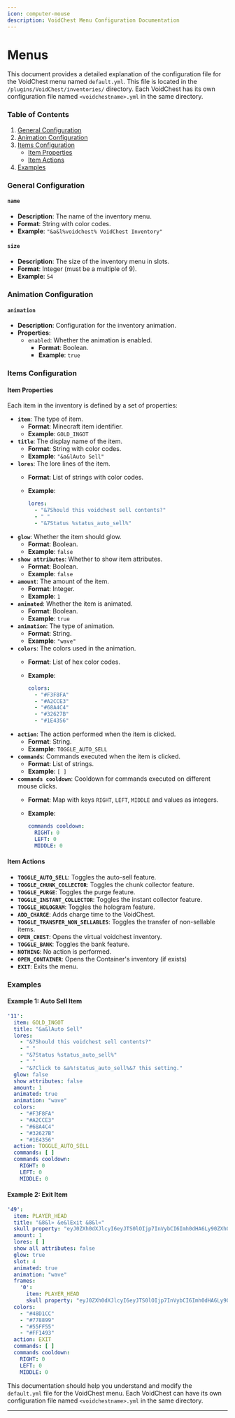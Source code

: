 ```yaml
---
icon: computer-mouse
description: VoidChest Menu Configuration Documentation
---
```


# Menus



This document provides a detailed explanation of the configuration file for the VoidChest menu named `default.yml`. This file is located in the `/plugins/VoidChest/inventories/` directory. Each VoidChest has its own configuration file named `<voidchestname>.yml` in the same directory.

### Table of Contents

1. [General Configuration](menus.md#general-configuration)
2. [Animation Configuration](menus.md#animation-configuration)
3. [Items Configuration](menus.md#items-configuration)
   * [Item Properties](menus.md#item-properties)
   * [Item Actions](menus.md#item-actions)
4. [Examples](menus.md#examples)

### General Configuration

#### `name`

* **Description**: The name of the inventory menu.
* **Format**: String with color codes.
* **Example**: `"&a&l%voidchest% VoidChest Inventory"`

#### `size`

* **Description**: The size of the inventory menu in slots.
* **Format**: Integer (must be a multiple of 9).
* **Example**: `54`

### Animation Configuration

#### `animation`

* **Description**: Configuration for the inventory animation.
* **Properties**:
  * `enabled`: Whether the animation is enabled.
    * **Format**: Boolean.
    * **Example**: `true`

### Items Configuration

#### Item Properties

Each item in the inventory is defined by a set of properties:

* **`item`**: The type of item.
  * **Format**: Minecraft item identifier.
  * **Example**: `GOLD_INGOT`
* **`title`**: The display name of the item.
  * **Format**: String with color codes.
  * **Example**: `"&a&lAuto Sell"`
* **`lores`**: The lore lines of the item.
  * **Format**: List of strings with color codes.
  *   **Example**:

      ```yaml
      lores:
        - "&7Should this voidchest sell contents?"
        - " "
        - "&7Status %status_auto_sell%"
      ```
* **`glow`**: Whether the item should glow.
  * **Format**: Boolean.
  * **Example**: `false`
* **`show attributes`**: Whether to show item attributes.
  * **Format**: Boolean.
  * **Example**: `false`
* **`amount`**: The amount of the item.
  * **Format**: Integer.
  * **Example**: `1`
* **`animated`**: Whether the item is animated.
  * **Format**: Boolean.
  * **Example**: `true`
* **`animation`**: The type of animation.
  * **Format**: String.
  * **Example**: `"wave"`
* **`colors`**: The colors used in the animation.
  * **Format**: List of hex color codes.
  *   **Example**:

      ```yaml
      colors:
        - "#F3F8FA"
        - "#A2CCE3"
        - "#68A4C4"
        - "#32627B"
        - "#1E4356"
      ```
* **`action`**: The action performed when the item is clicked.
  * **Format**: String.
  * **Example**: `TOGGLE_AUTO_SELL`
* **`commands`**: Commands executed when the item is clicked.
  * **Format**: List of strings.
  * **Example**: `[ ]`
* **`commands cooldown`**: Cooldown for commands executed on different mouse clicks.
  * **Format**: Map with keys `RIGHT`, `LEFT`, `MIDDLE` and values as integers.
  *   **Example**:

      ```yaml
      commands cooldown:
        RIGHT: 0
        LEFT: 0
        MIDDLE: 0
      ```

#### Item Actions

* **`TOGGLE_AUTO_SELL`**: Toggles the auto-sell feature.
* **`TOGGLE_CHUNK_COLLECTOR`**: Toggles the chunk collector feature.
* **`TOGGLE_PURGE`**: Toggles the purge feature.
* **`TOGGLE_INSTANT_COLLECTOR`**: Toggles the instant collector feature.
* **`TOGGLE_HOLOGRAM`**: Toggles the hologram feature.
* **`ADD_CHARGE`**: Adds charge time to the VoidChest.
* **`TOGGLE_TRANSFER_NON_SELLABLES`**: Toggles the transfer of non-sellable items.
* **`OPEN_CHEST`**: Opens the virtual voidchest inventory.
* **`TOGGLE_BANK`**: Toggles the bank feature.
* **`NOTHING`**: No action is performed.
* **`OPEN_CONTAINER`**: Opens the Container's inventory (if exists)
* **`EXIT`**: Exits the menu.

### Examples

#### Example 1: Auto Sell Item

```yaml
'11':
  item: GOLD_INGOT
  title: "&a&lAuto Sell"
  lores:
    - "&7Should this voidchest sell contents?"
    - " "
    - "&7Status %status_auto_sell%"
    - " "
    - "&7Click to &a%!status_auto_sell%&7 this setting."
  glow: false
  show attributes: false
  amount: 1
  animated: true
  animation: "wave"
  colors:
    - "#F3F8FA"
    - "#A2CCE3"
    - "#68A4C4"
    - "#32627B"
    - "#1E4356"
  action: TOGGLE_AUTO_SELL
  commands: [ ]
  commands cooldown:
    RIGHT: 0
    LEFT: 0
    MIDDLE: 0
```

#### Example 2: Exit Item

```yaml
'49':
  item: PLAYER_HEAD
  title: "&8&l» &e&lExit &8&l«"
  skull property: "eyJ0ZXh0dXJlcyI6eyJTS0lOIjp7InVybCI6Imh0dHA6Ly90ZXh0dXJlcy5taW5lY3JhZnQubmV0L3RleHR1cmUvNDQ2NjRlZGVhNzAxOTMzMjZhYTMxZjhmNTBmODBjMjkzN2I1YThmMDczNThhNWIwODQ5ZGRmNWI1YjJjOGMzNiJ9fX0="
  amount: 1
  lores: [ ]
  show all attributes: false
  glow: true
  slot: 4
  animated: true
  animation: "wave"
  frames:
    '0':
      item: PLAYER_HEAD
      skull property: "eyJ0ZXh0dXJlcyI6eyJTS0lOIjp7InVybCI6Imh0dHA6Ly90ZXh0dXJlcy5taW5lY3JhZnQubmV0L3RleHR1cmUvYzY2ZmU5NzM4YTY5M2NlMjlkZWY1MmU3OTQ0OTNhZTAwMGVhYmE3MWJhNjYwNTY5MDY1ZWE2NjI4NTEzNTQxZiJ9fX0="
  colors:
    - "#48D1CC"
    - "#778899"
    - "#55FF55"
    - "#FF1493"
  action: EXIT
  commands: [ ]
  commands cooldown:
    RIGHT: 0
    LEFT: 0
    MIDDLE: 0
```

This documentation should help you understand and modify the `default.yml` file for the VoidChest menu. Each VoidChest can have its own configuration file named `<voidchestname>.yml` in the same directory.

***
